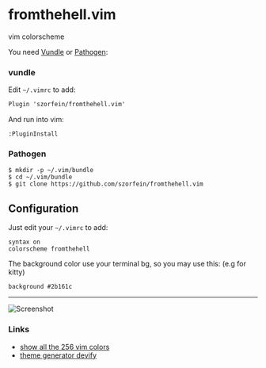 # fromthehell.vim

vim colorscheme

You need [Vundle](https://github.com/gmarik/vundle) or [Pathogen](https://github.com/tpope/vim-pathogen/):

### vundle

Edit `~/.vimrc` to add:

```txt
Plugin 'szorfein/fromthehell.vim'
```
And run into vim:

    :PluginInstall

### Pathogen

    $ mkdir -p ~/.vim/bundle
    $ cd ~/.vim/bundle
    $ git clone https://github.com/szorfein/fromthehell.vim

## Configuration

Just edit your `~/.vimrc` to add:

    syntax on
    colorscheme fromthehell

The background color use your terminal bg, so you may use this: (e.g for kitty)

    background #2b161c

---

![Screenshot](https://raw.githubusercontent.com/szorfein/fromthehell.vim/master/screenshot.jpg "screenshot")

### Links
+ [show all the 256 vim colors](http://www.calmar.ws/vim/256-xterm-24bit-rgb-color-chart.html)
+ [theme generator devify](http://bytefluent.com/devify/)
